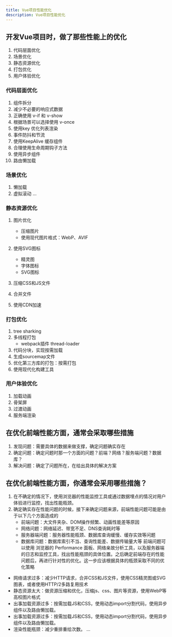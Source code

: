 ```yaml
---
title: Vue项目性能优化
description: Vue项目性能优化
---
```


## 开发Vue项目时，做了那些性能上的优化

1. 代码层面优化
2. 场景优化
3. 静态资源优化
4. 打包优化
5. 用户体验优化

### 代码层面优化
1. 组件拆分
2. 减少不必要的响应式数据
3. 正确使用 v-if 和 v-show
4. 根据场景可以选择使用 v-once
5. 使用key 优化列表渲染
6. 事件防抖和节流
7. 使用KeepAlive 缓存组件
8. 合理使用生命周期钩子方法
9. 使用异步组件
10. 路由懒加载

### 场景优化
1. 懒加载
2. 虚拟滚动
...

### 静态资源优化

1. 图片优化
    - 压缩图片
    - 使用现代图片格式：WebP、AVIF
2. 使用SVG图标
    - 精灵图
    - 字体图标
    - SVG图标
3. 压缩CSS和JS文件

4. 合并文件
5. 使用CDN加速

### 打包优化
1. tree sharking
2. 多线程打包
    - webpack插件 thread-loader
3. 代码分块，实现按需加载
4. 生成sourcemap文件
5. 优化第三方库的打包：按需打包
6. 使用现代化构建工具

### 用户体验优化
1. 加载动画
2. 骨架屏
3. 过渡动画
4. 服务端渲染

## 在优化前端性能方面，通常会采取哪些措施

1. 发现问题：需要具体的数据来做支撑，确定问题确实存在
2. 确定问题：确定问题时那一个方面的问题？前端？网络？服务端问题？数据库？
3. 解决问题：确定了问题所在，在给出具体的解决方案

## 在优化前端性能方面，你通常会采用哪些措施？

1. 在不确定的情况下，使用浏览器的性能监控工具或通过数据埋点的情况对用户体验进行监控，找出性能瓶颈。
2. 确定确实存在性能问题的时候，接下来确定问题来源，前端性能问题可能是由于以下几个方面造成的
    - 前端问题：大文件夹杂、DOM操作频繁、动画性能差等原因
    - 网络问题：网络延迟、带宽不足、DNS查询耗时等
    - 服务器端问题：服务器性能瓶颈、数据库查询缓慢、缓存实效等问题
    - 数据库问题：数据库索引不当、查询性能差、数据传输量大等
前端问题可以使用 浏览器的 Performance 面板、网络亲故分析工具，以及服务器端的日志和监控工具，找出性能瓶颈的具体位置。之后确定前端存在的性能问题后，再进行针对性的优化。这一步应该根据具体的瓶颈采取不同的优化策略

- 网络请求过多：减少HTTP请求，合并CSS和JS文件，使用CSS精灵图或SVG图表，或者使用HTTP/2多路复用技术
- 静态资源太大：做资源压缩和优化，压缩js、css、图片等资源，使用WebP等高校图片格式
- 出事加载资源过多：按需加载JS和CSS，使用动态import分割代码，使用异步组件以及路由懒加载。
- 出事加载资源过多：按需加载JS和CSS，使用动态import分割代码，使用异步组件以及路由懒加载。
- 渲染性能瓶颈：减少重排重绘次数。
...